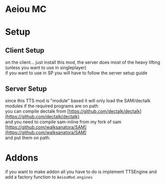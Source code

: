 # Aeiou MC

# Setup

## Client Setup
on the client... just install this mod, the server does most of the heavy lifting (unless you want to use in singleplayer)<br>
if you want to use in SP you will have to follow the server setup guide<br>

## Server Setup
since this TTS mod is "module" based it will only load the SAM/dectalk modules if the required programs are on path<br>
you can compile dectalk from [https://github.com/dectalk/dectalk](https://github.com/dectalk/dectalk)<br>
and you need to compile sam-inline from my fork of sam [https://github.com/walksanatora/SAM](https://github.com/walksanatora/SAM)<br>
and put them on path.<br>

# Addons
if you want to make addon all you have to do is implement TTSEngine and add a factory function to `AeiouMod.engines`<br>
